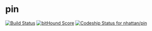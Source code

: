 # pin

[![Build Status](https://magnum.travis-ci.com/nhattan/pin.svg?token=m16AwbqZcHcv4eHM9dS2&branch=add_travis)](https://magnum.travis-ci.com/nhattan/pin)
[![bitHound Score](https://www.bithound.io/projects/badges/5a97e6d0-7423-11e5-8b5c-f74578d85a55/score.svg)](https://www.bithound.io/github/nhattan/pin)
[ ![Codeship Status for nhattan/pin](https://codeship.com/projects/0fc0c9c0-e778-0132-ffab-7ef60faecce5/status?branch=master)](https://codeship.com/projects/82527)